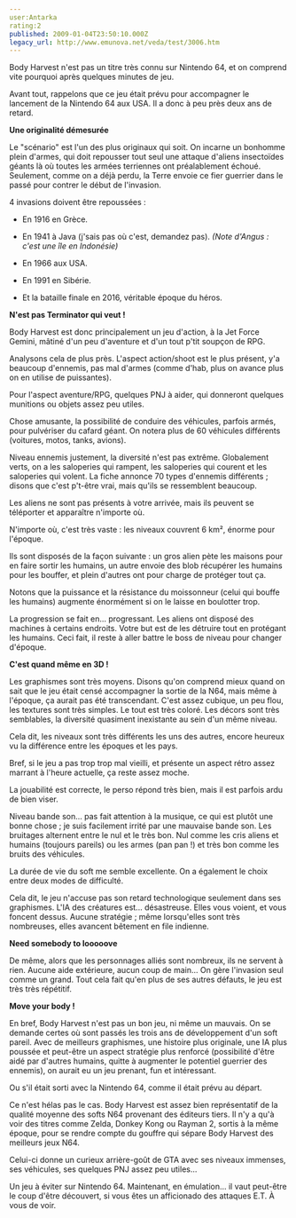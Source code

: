 ```yaml
---
user:Antarka
rating:2
published: 2009-01-04T23:50:10.000Z
legacy_url: http://www.emunova.net/veda/test/3006.htm
---
```

Body Harvest n'est pas un titre très connu sur Nintendo 64, et on comprend vite pourquoi après quelques minutes de jeu.  

  

Avant tout, rappelons que ce jeu était prévu pour accompagner le lancement de la Nintendo 64 aux USA. Il a donc à peu près deux ans de retard.  

  

**Une originalité démesurée**  

  

Le "scénario" est l'un des plus originaux qui soit. On incarne un bonhomme plein d'armes, qui doit repousser tout seul une attaque d'aliens insectoïdes géants là où toutes les armées terriennes ont préalablement échoué. Seulement, comme on a déjà perdu, la Terre envoie ce fier guerrier dans le passé pour contrer le début de l'invasion.  

  

4 invasions doivent être repoussées :   

  

- En 1916 en Grèce.  

- En 1941 à Java (j'sais pas où c'est, demandez pas). _(Note d'Angus : c'est une île en Indonésie)_  

- En 1966 aux USA.  

- En 1991 en Sibérie.  

- Et la bataille finale en 2016, véritable époque du héros.  

  

**N'est pas Terminator qui veut !**  

  

Body Harvest est donc principalement un jeu d'action, à la Jet Force Gemini, mâtiné d'un peu d'aventure et d'un tout p'tit soupçon de RPG.  

  

Analysons cela de plus près. L'aspect action/shoot est le plus présent, y'a beaucoup d'ennemis, pas mal d'armes (comme d'hab, plus on avance plus on en utilise de puissantes).  

  

Pour l'aspect aventure/RPG, quelques PNJ à aider, qui donneront quelques munitions ou objets assez peu utiles.  

  

Chose amusante, la possibilité de conduire des véhicules, parfois armés, pour pulvériser du cafard géant. On notera plus de 60 véhicules différents (voitures, motos, tanks, avions).  

  

Niveau ennemis justement, la diversité n'est pas extrême. Globalement verts, on a les saloperies qui rampent, les saloperies qui courent et les saloperies qui volent. La fiche annonce 70 types d'ennemis différents ; disons que c'est p't-être vrai, mais qu'ils se ressemblent beaucoup.  

  

Les aliens ne sont pas présents à votre arrivée, mais ils peuvent se téléporter et apparaître n'importe où.  

N'importe où, c'est très vaste : les niveaux couvrent 6 km², énorme pour l'époque.  

  

Ils sont disposés de la façon suivante : un gros alien pète les maisons pour en faire sortir les humains, un autre envoie des blob récupérer les humains pour les bouffer, et plein d'autres ont pour charge de protéger tout ça.  

  

Notons que la puissance et la résistance du moissonneur (celui qui bouffe les humains) augmente énormément si on le laisse en boulotter trop.  

  

La progression se fait en... progressant. Les aliens ont disposé des machines à certains endroits. Votre but est de les détruire tout en protégant les humains. Ceci fait, il reste à aller battre le boss de niveau pour changer d'époque.  

  

**C'est quand même en 3D !**  

  

Les graphismes sont très moyens. Disons qu'on comprend mieux quand on sait que le jeu était censé accompagner la sortie de la N64, mais même à l'époque, ça aurait pas été transcendant. C'est assez cubique, un peu flou, les textures sont très simples. Le tout est très coloré. Les décors sont très semblables, la diversité quasiment inexistante au sein d'un même niveau.   

  

Cela dit, les niveaux sont très différents les uns des autres, encore heureux vu la différence entre les époques et les pays.  

  

Bref, si le jeu a pas trop trop mal vieilli, et présente un aspect rétro assez marrant à l'heure actuelle, ça reste assez moche.  

  

La jouabilité est correcte, le perso répond très bien, mais il est parfois ardu de bien viser.  

  

Niveau bande son... pas fait attention à la musique, ce qui est plutôt une bonne chose ; je suis facilement irrité par une mauvaise bande son. Les bruitages alternent entre le nul et le très bon. Nul comme les cris aliens et humains (toujours pareils) ou les armes (pan pan !) et très bon comme les bruits des véhicules.  

  

La durée de vie du soft me semble excellente. On a également le choix entre deux modes de difficulté.  

  

Cela dit, le jeu n'accuse pas son retard technologique seulement dans ses graphismes. L'IA des créatures est... désastreuse. Elles vous voient, et vous foncent dessus. Aucune stratégie ; même lorsqu'elles sont très nombreuses, elles avancent bêtement en file indienne.  

  

**Need somebody to looooove**  

  

De même, alors que les personnages alliés sont nombreux, ils ne servent à rien. Aucune aide extérieure, aucun coup de main... On gère l'invasion seul comme un grand. Tout cela fait qu'en plus de ses autres défauts, le jeu est très très répétitif.  

  

**Move your body !**  

  

En bref, Body Harvest n'est pas un bon jeu, ni même un mauvais. On se demande certes où sont passés les trois ans de développement d'un soft pareil. Avec de meilleurs graphismes, une histoire plus originale, une IA plus poussée et peut-être un aspect stratégie plus renforcé (possibilité d'être aidé par d'autres humains, quitte à augmenter le potentiel guerrier des ennemis), on aurait eu un jeu prenant, fun et intéressant.  

  

Ou s'il était sorti avec la Nintendo 64, comme il était prévu au départ.  

  

Ce n'est hélas pas le cas. Body Harvest est assez bien représentatif de la qualité moyenne des softs N64 provenant des éditeurs tiers. Il n'y a qu'à voir des titres comme Zelda, Donkey Kong ou Rayman 2, sortis à la même époque, pour se rendre compte du gouffre qui sépare Body Harvest des meilleurs jeux N64\.  

  

Celui-ci donne un curieux arrière-goût de GTA avec ses niveaux immenses, ses véhicules, ses quelques PNJ assez peu utiles...  

  

Un jeu à éviter sur Nintendo 64\. Maintenant, en émulation... il vaut peut-être le coup d'être découvert, si vous êtes un afficionado des attaques E.T. À vous de voir.